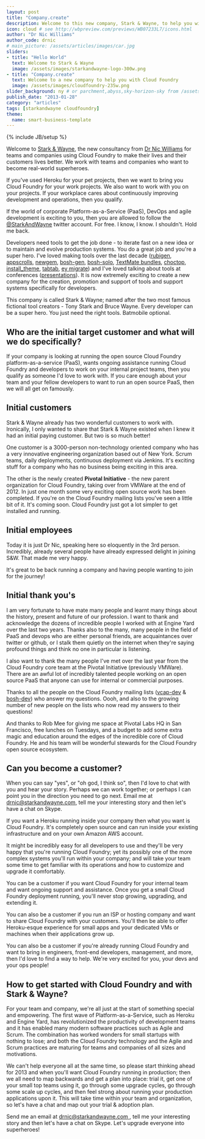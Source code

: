 ```yaml
---
layout: post
title: "Company.create"
description: Welcome to this new company, Stark & Wayne, to help you with Cloud Foundry and your internal DevOps
icon: cloud # see http://wbpreview.com/previews/WB07233L7/icons.html
author: "Dr Nic Williams"
author_code: drnic
# main_picture: /assets/articles/images/car.jpg
sliders:
- title: "Hello World"
  text: Welcome to Stark & Wayne
  image: /assets/images/starkandwayne-logo-300w.png
- title: "Company.create"
  text: Welcome to a new company to help you with Cloud Foundry
  image: /assets/images/cloudfoundry-235w.png
slider_background: ny # or parchment,abyss,sky-horizon-sky from /assets/sliders
publish_date: "2013-01-28"
category: "articles"
tags: [starkandwayne cloudfoundry]
theme:
  name: smart-business-template
---
```

{% include JB/setup %}

Welcome to [Stark & Wayne](http://starkandwayne.com), the new consultancy from [Dr Nic Williams](http://drniwilliams.com) for teams and companies using Cloud Foundry to make their lives and their customers lives better. We work with teams and companies who want to become real-world superheroes.

If you've used Heroku for your pet projects, then we want to bring you Cloud Foundry for your work projects. We also want to work with you on your projects. If your workplace cares about continuously improving development and operations, then you qualify.

If the world of corporate Platform-as-a-Service (PaaS), DevOps and agile development is exciting to you, then you are allowed to follow the [@StarkAndWayne](https://twitter.com/StarkAndWayne) twitter account. For free. I know, I know. I shouldn't. Hold me back.

Developers need tools to get the job done - to iterate fast on a new idea or to maintain and evolve production systems. You do a great job and you're a super hero. I've loved making tools over the last decade ([rubigen](http://rubigen.rubyforge.org/), [appscrolls](http://appscrolls.org), [newgem](http://drnic.github.com/newgem/), [bosh-gen](https://github.com/drnic/bosh-gen), [bosh-solo](https://github.com/drnic/bosh-gen), [TextMate bundles](https://github.com/search?q=%40drnic+tmbundle), [choctop](http://drnic.github.com/choctop/), [install_theme](https://github.com/drnic/install_theme), [tabtab](https://github.com/drnic/tabtab), [ey migrate](https://github.com/engineyard/engineyard-migrate)) and I've loved talking about tools at conferences ([presentations](http://drnicwilliams.com/presentations/ "Dr Nic's Presentations")). It is now extremely exciting to create a new company for the creation, promotion and support of tools and support systems specifically for developers.

This company is called Stark & Wayne; named after the two most famous fictional tool creators - Tony Stark and Bruce Wayne. Every developer can be a super hero. You just need the right tools. Batmobile optional.

## Who are the initial target customer and what will we do specifically?

If your company is looking at running the open source Cloud Foundry platform-as-a-service (PaaS), wants ongoing assistance running Cloud Foundry and developers to work on your internal project teams, then you qualify as someone I'd love to work with. If you care enough about your team and your fellow developers to want to run an open source PaaS, then we will all get on famously.

## Initial customers

Stark & Wayne already has two wonderful customers to work with. Ironically, I only wanted to share that Stark & Wayne existed when I knew it had an initial paying customer. But two is so much better!

One customer is a 3000-person non-technology oriented company who has a very innovative engineering organization based out of New York. Scrum teams, daily deployments, continuous deployment via Jenkins. It's exciting stuff for a company who has no business being exciting in this area.

The other is the newly created **Pivotal Initiative** - the new parent organization for Cloud Foundry, taking over from VMWare at the end of 2012. In just one month some very exciting open source work has been completed. If you're on the Cloud Foundry mailing lists you've seen a little bit of it. It's coming soon. Cloud Foundry just got a lot simpler to get installed and running.

## Initial employees

Today it is just Dr Nic, speaking here so eloquently in the 3rd person. Incredibly, already several people have already expressed delight in joining S&W. That made me very happy.

It's great to be back running a company and having people wanting to join for the journey!

## Initial thank you's

I am very fortunate to have mate many people and learnt many things about the history, present and future of our profession. I want to thank and acknowledge the dozens of incredible people I worked with at Engine Yard over the last two years. Thanks also to the many, many people in the field of PaaS and devops who are either personal friends, are acquaintances over twitter or github, or I stalk them quietly on the internet when they're saying profound things and think no one in particular is listening.

I also want to thank the many people I've met over the last year from the Cloud Foundry core team at the Pivotal Initiative (previously VMWare). There are an awful lot of incredibly talented people working on an open source PaaS that anyone can use for internal or commercial purposes.

Thanks to all the people on the Cloud Foundry mailing lists ([vcap-dev](https://groups.google.com/a/cloudfoundry.org/forum/?fromgroups#!forum/vcap-dev) & [bosh-dev](https://groups.google.com/a/cloudfoundry.org/forum/?fromgroups#!forum/bosh-dev)) who answer my questions. Oooh, and also to the growing number of new people on the lists who now read my answers to their questions!

And thanks to Rob Mee for giving me space at Pivotal Labs HQ in San Francisco, free lunches on Tuesdays, and a budget to add some extra magic and education around the edges of the incredible core of Cloud Foundry. He and his team will be wonderful stewards for the Cloud Foundry open source ecosystem.

## Can you become a customer?

When you can say "yes", or "oh god, I think so", then I'd love to chat with you and hear your story. Perhaps we can work together; or perhaps I can point you in the direction you need to go next. Email me at [drnic@starkandwayne.com](mailto:&#x64;&#x72;&#x6E;&#x69;&#x63;&#x40;&#x73;&#x74;&#x61;&#x72;&#x6B;&#x61;&#x6E;&#x64;&#x77;&#x61;&#x79;&#x6E;&#x65;&#x2E;&#x63;&#x6F;&#x6D;), tell me your interesting story and then let's have a chat on Skype.

If you want a Heroku running inside your company then what you want is Cloud Foundry. It's completely open source and can run inside your existing infrastructure and on your own Amazon AWS account.

It might be incredibly easy for all developers to use and they'll be very happy that you're running Cloud Foundry; yet its possibly one of the more complex systems you'll run within your company; and will take your team some time to get familiar with its operations and how to customize and upgrade it comfortably.

You can be a customer if you want Cloud Foundry for your internal team and want ongoing support and assistance. Once you get a small Cloud Foundry deployment running, you'll never stop growing, upgrading, and extending it.

You can also be a customer if you run an ISP or hosting company and want to share Cloud Foundry with your customers. You'll then be able to offer Heroku-esque experience for small apps and your dedicated VMs or machines when their applications grow up.

You can also be a customer if you're already running Cloud Foundry and want to bring in engineers, front-end developers, management, and more, then I'd love to find a way to help. We're very excited for you, your devs and your ops people!

## How to get started with Cloud Foundry and with Stark & Wayne?

For your team and company, we're all just at the start of something special and empowering. The first wave of Platform-as-a-Service, such as Heroku and Engine Yard, has revolutionized the productivity of development teams and it has enabled many modern software practices such as Agile and Scrum. The combination has worked wonders for small startups with nothing to lose; and both the Cloud Foundry technology and the Agile and Scrum practices are maturing for teams and companies of all sizes and motivations.

We can't help everyone all at the same time, so please start thinking ahead for 2013 and when you'll want Cloud Foundry running in production; then we all need to map backwards and get a plan into place: trial it, get one of your small top teams using it, go through some upgrade cycles, go through some scale up cycles, and then feel strong about running your production applications upon it. This will take time within your team and organization, so let's have a chat and map out your trial & adoption plan.

Send me an email at [drnic@starkandwayne.com
](mailto:&#x64;&#x72;&#x6E;&#x69;&#x63;&#x40;&#x73;&#x74;&#x61;&#x72;&#x6B;&#x61;&#x6E;&#x64;&#x77;&#x61;&#x79;&#x6E;&#x65;&#x2E;&#x63;&#x6F;&#x6D;), tell me your interesting story and then let's have a chat on Skype. Let's upgrade everyone into superheroes!
